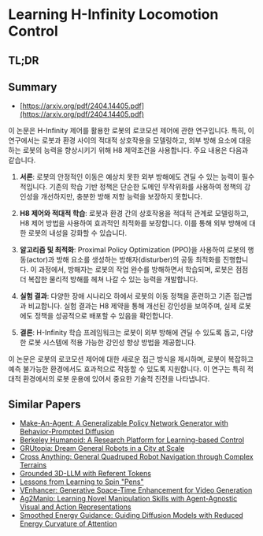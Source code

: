 # Learning H-Infinity Locomotion Control
## TL;DR
## Summary
- [https://arxiv.org/pdf/2404.14405.pdf](https://arxiv.org/pdf/2404.14405.pdf)

이 논문은 H-Infinity 제어를 활용한 로봇의 로코모션 제어에 관한 연구입니다. 특히, 이 연구에서는 로봇과 환경 사이의 적대적 상호작용을 모델링하고, 외부 방해 요소에 대응하는 로봇의 능력을 향상시키기 위해 H8 제약조건을 사용합니다. 주요 내용은 다음과 같습니다.

1. **서론**: 로봇의 안정적인 이동은 예상치 못한 외부 방해에도 견딜 수 있는 능력이 필수적입니다. 기존의 학습 기반 정책은 단순한 도메인 무작위화를 사용하여 정책의 강인성을 개선하지만, 충분한 방해 저항 능력을 보장하지 못합니다.

2. **H8 제어와 적대적 학습**: 로봇과 환경 간의 상호작용을 적대적 관계로 모델링하고, H8 제어 방법을 사용하여 효과적인 최적화를 보장합니다. 이를 통해 외부 방해에 대한 로봇의 내성을 강화할 수 있습니다.

3. **알고리즘 및 최적화**: Proximal Policy Optimization (PPO)을 사용하여 로봇의 행동(actor)과 방해 요소를 생성하는 방해자(disturber)의 공동 최적화를 진행합니다. 이 과정에서, 방해자는 로봇의 작업 완수를 방해하면서 학습되며, 로봇은 점점 더 복잡한 물리적 방해를 헤쳐 나갈 수 있는 능력을 개발합니다.

4. **실험 결과**: 다양한 장애 시나리오 하에서 로봇의 이동 정책을 훈련하고 기존 접근법과 비교합니다. 실험 결과는 H8 제약을 통해 개선된 강인성을 보여주며, 실제 로봇에도 정책을 성공적으로 배포할 수 있음을 확인합니다.

5. **결론**: H-Infinity 학습 프레임워크는 로봇이 외부 방해에 견딜 수 있도록 돕고, 다양한 로봇 시스템에 적용 가능한 강인성 향상 방법을 제공합니다.

이 논문은 로봇의 로코모션 제어에 대한 새로운 접근 방식을 제시하며, 로봇이 복잡하고 예측 불가능한 환경에서도 효과적으로 작동할 수 있도록 지원합니다. 이 연구는 특히 적대적 환경에서의 로봇 운용에 있어서 중요한 기술적 진전을 나타냅니다.

## Similar Papers
- [Make-An-Agent: A Generalizable Policy Network Generator with Behavior-Prompted Diffusion](2407.10973.md)
- [Berkeley Humanoid: A Research Platform for Learning-based Control](2407.21781.md)
- [GRUtopia: Dream General Robots in a City at Scale](2407.10943.md)
- [Cross Anything: General Quadruped Robot Navigation through Complex Terrains](2407.16412.md)
- [Grounded 3D-LLM with Referent Tokens](2405.10370.md)
- [Lessons from Learning to Spin "Pens"](2407.18902.md)
- [VEnhancer: Generative Space-Time Enhancement for Video Generation](2407.07667.md)
- [Ag2Manip: Learning Novel Manipulation Skills with Agent-Agnostic Visual and Action Representations](2404.17521.md)
- [Smoothed Energy Guidance: Guiding Diffusion Models with Reduced Energy Curvature of Attention](2408.00760.md)
